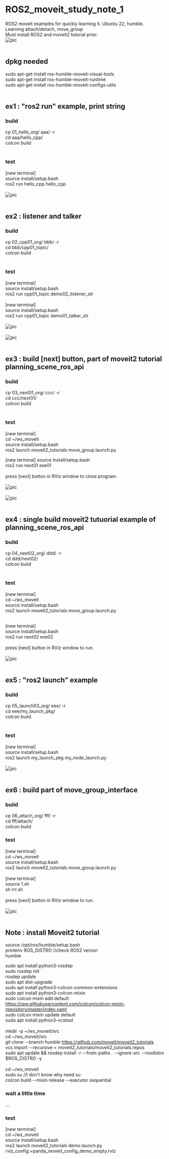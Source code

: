 # ROS2_moveit_study_note_1
ROS2 moveit examples for quickly learning it. Ubuntu 22, humble.  
Learning attach/detach, move_group  
Must install ROS2 and moveit2 tutorial prior.
<br>
![pic](pic/001.png)<br>
<br>
## dpkg needed
sudo apt-get install ros-humble-moveit-visual-tools  
sudo apt-get install ros-humble-moveit-runtime  
sudo apt-get install ros-humble-moveit-configs-utils  
<br>
## ex1 : "ros2 run" example, print string
### build
cp 01_hello_org/ aaa/ -r  
cd aaa/hello_cpp/  
colcon build  
<br>
### test
[new terminal]  
source install/setup.bash  
ros2 run hello_cpp hello_cpp  
<br>
![pic](pic/ex1.png)<br>
<br>

## ex2 : listener and talker
### build
cp 02_cpp01_org/ bbb/ -r  
cd bbb/cpp01_topic/  
colcon build  
<br>
### test
[new terminal]  
source install/setup.bash  
ros2 run  cpp01_topic demo02_listener_str  
<br>
[new terminal]  
source install/setup.bash  
ros2 run cpp01_topic demo01_talker_str  
<br>
![pic](pic/ex2_a.png)<br>
<br>
![pic](pic/ex2_b.png)<br>
<br>


## ex3 : build [next] button, part of moveit2 tutorial planning_scene_ros_api
### build
cp 03_next01_org/ ccc/ -r  
cd ccc/next01/  
colcon build   
<br>
### test
[new terminal]   
cd ~/ws_moveit  
source install/setup.bash   
ros2 launch moveit2_tutorials move_group.launch.py   

[new terminal]
source install/setup.bash  
ros2 run next01 exe01  
<br>
press [next] button in RViz window to close program.  
<br>
![pic](pic/ex3a.png)<br>
<br>
![pic](pic/ex3b.png)<br>
<br>


## ex4 : single build moveit2 tutuorial example of planning_scene_ros_api
### build
cp 04_next02_org/ ddd/ -r  
cd ddd/next02/  
colcon build  
<br>
### test
[new terminal]  
cd ~/ws_moveit  
source install/setup.bash  
ros2 launch moveit2_tutorials move_group.launch.py  
<br>

[new terminal]  
source install/setup.bash  
ros2 run next02 exe02  
<br>
press [next] button in RViz window to run.  
<br>
![pic](pic/ex4.png)<br>
<br>

## ex5 : "ros2 launch" example
### build
cp 05_launch03_org/ eee/ -r  
cd eee/my_launch_pkg/  
colcon build  
<br>
### test
[new terminal]  
source install/setup.bash  
ros2 launch my_launch_pkg my_node_launch.py  
<br>
![pic](pic/ex5.png)<br>
<br>
## ex6 : build part of move_group_interface
### build
cp 06_attach_org/ fff/ -r  
cd fff/attach/  
colcon build 
<br>
### test
[new terminal]  
cd ~/ws_moveit  
source install/setup.bash  
ros2 launch moveit2_tutorials move_group.launch.py  
<br>
[new terminal]  
source 1.sh  
sh rrr.sh  
<br>
press [next] button in RViz window to run.  
<br>
![pic](pic/ex6.png)<br>
<br>

## Note : install Moveit2 tutorial
source /opt/ros/humble/setup.bash  
printenv ROS_DISTRO     //check ROS2 verson  
humble  


sudo apt install python3-rosdep  
sudo rosdep init  
rosdep update  
sudo apt dist-upgrade  
sudo apt install python3-colcon-common-extensions  
sudo apt install python3-colcon-mixin  
sudo colcon mixin add default https://raw.githubusercontent.com/colcon/colcon-mixin-repository/master/index.yaml  
sudo colcon mixin update default  
sudo apt install python3-vcstool  
<br>
mkdir -p ~/ws_moveit/src  
cd ~/ws_moveit/src  
git clone --branch humble  https://github.com/moveit/moveit2_tutorials  
vcs import --recursive < moveit2_tutorials/moveit2_tutorials.repos  
sudo apt update && rosdep install -r --from-paths . --ignore-src --rosdistro $ROS_DISTRO -y  
<br>
cd ~/ws_moveit  
sudo su   //I don't know why need su  
colcon build --mixin release --executor sequential  
### wait a little time
...
### test
[new terminal]  
cd ~/ws_moveit  
source install/setup.bash  
ros2 launch moveit2_tutorials demo.launch.py rviz_config:=panda_moveit_config_demo_empty.rviz  
